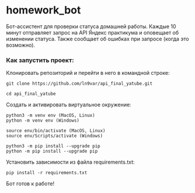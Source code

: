 # homework_bot

Бот-ассистент для проверки статуса домашней работы. Каждые 10 минут отправляет запрос на API Яндекс практикума и оповещает об изменении статуса. Также сообщает об ошибках при запросе (когда это возможно). 

### Как запустить проект:

Клонировать репозиторий и перейти в него в командной строке:

```
git clone https://github.com/ln9var/api_final_yatube.git
```

```
cd api_final_yatube
```

Cоздать и активировать виртуальное окружение:

```
python3 -m venv env (MacOS, Linux)
python -m venv env (Windows)
```

```
source env/bin/activate (MacOS, Linux)
source env/Scripts/activate (Windows)
```

```
python3 -m pip install --upgrade pip
python -m pip install --upgrade pip
```

Установить зависимости из файла requirements.txt:

```
pip install -r requirements.txt
```

Бот готов к работе!
